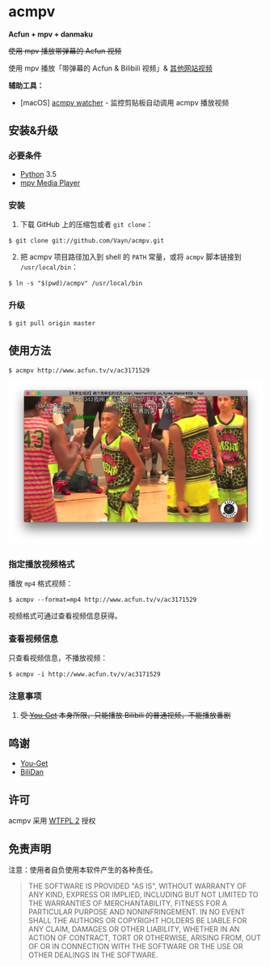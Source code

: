 # acmpv

**Acfun + mpv + danmaku**

~~使用 mpv 播放带弹幕的 Acfun 视频~~

使用 mpv 播放「带弹幕的 Acfun & Bilibili 视频」& [其他网站视频](https://github.com/soimort/you-get#supported-sites)

__辅助工具：__

  * [macOS] [acmpv watcher](https://github.com/Vayn/acmpv-watcher) - 监控剪贴板自动调用 acmpv 播放视频

## 安装&升级

### 必要条件

- [Python](https://www.python.org/) 3.5
- [mpv Media Player](http://mpv.io/)

### 安装

1) 下载 GitHub 上的压缩包或者 `git clone`：

```
$ git clone git://github.com/Vayn/acmpv.git
```

2) 把 acmpv 项目路径加入到 shell 的 `PATH` 常量，或将 `acmpv` 脚本链接到 `/usr/local/bin`：

```
$ ln -s "$(pwd)/acmpv" /usr/local/bin
```

### 升级

```
$ git pull origin master
```

## 使用方法

```
$ acmpv http://www.acfun.tv/v/ac3171529
```

![Screenshot](screenshot.png)

### 指定播放视频格式

播放 `mp4` 格式视频：

```
$ acmpv --format=mp4 http://www.acfun.tv/v/ac3171529
```

视频格式可通过查看视频信息获得。

### 查看视频信息

只查看视频信息，不播放视频：

```
$ acmpv -i http://www.acfun.tv/v/ac3171529

```

### 注意事项

1. ~~受 [You-Get](https://github.com/soimort/you-get) 本身所限，只能播放 Bilibili 的普通视频，不能播放番剧~~

## 鸣谢

 * [You-Get](https://github.com/soimort/you-get)
 * [BiliDan](https://github.com/m13253/BiliDan)

## 许可

acmpv 采用 [WTFPL 2](https://en.wikipedia.org/wiki/WTFPL) 授权

## 免责声明

注意：使用者自负使用本软件产生的各种责任。

> THE SOFTWARE IS PROVIDED "AS IS", WITHOUT WARRANTY OF ANY KIND, EXPRESS OR IMPLIED, INCLUDING BUT NOT LIMITED TO THE WARRANTIES OF MERCHANTABILITY, FITNESS FOR A PARTICULAR PURPOSE AND NONINFRINGEMENT. IN NO EVENT SHALL THE AUTHORS OR COPYRIGHT HOLDERS BE LIABLE FOR ANY CLAIM, DAMAGES OR OTHER LIABILITY, WHETHER IN AN ACTION OF CONTRACT, TORT OR OTHERWISE, ARISING FROM, OUT OF OR IN CONNECTION WITH THE SOFTWARE OR THE USE OR OTHER DEALINGS IN THE SOFTWARE.



